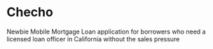 # Checho
Newbie
Mobile Mortgage Loan application for borrowers who need a licensed loan officer in California without the sales pressure
